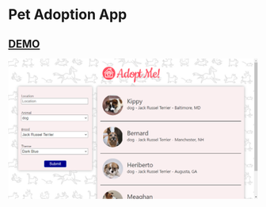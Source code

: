 # Pet Adoption App

## [DEMO](http://cenacrharsh.github.io/pet-adoption-app-react)

![ss](./ss.png)
